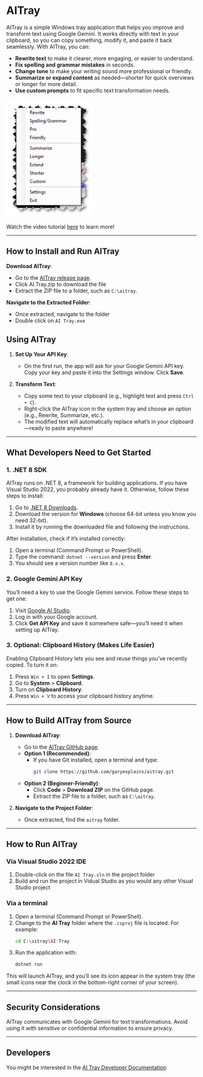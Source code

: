 # AITray

AITray is a simple Windows tray application that helps you improve and transform text using Google Gemini. It works directly with text in your clipboard, so you can copy something, modify it, and paste it back seamlessly. With AITray, you can:

- **Rewrite text** to make it clearer, more engaging, or easier to understand.
- **Fix spelling and grammar mistakes** in seconds.
- **Change tone** to make your writing sound more professional or friendly.
- **Summarize or expand content** as needed—shorter for quick overviews or longer for more detail.
- **Use custom prompts** to fit specific text transformation needs.

![AITray Screenshot](Assets/aitray1.png)

Watch the video tutorial [here](https://www.youtube.com/watch?v=fZY2syvqx5c) to learn more!

---

## How to Install and Run AITray

**Download AITray**:
   - Go to the [AITray release page](https://github.com/garyexplains/aitray/releases/).
   - Click AI.Tray.zip to download the file
   - Extract the ZIP file to a folder, such as `C:\aitray`.

**Navigate to the Extracted  Folder**:
   - Once extracted, navigate to the folder 
   - Double click on `AI Tray.exe`

## Using AITray

1. **Set Up Your API Key**:
   - On the first run, the app will ask for your Google Gemini API key. Copy your key and paste it into the Settings window. Click **Save**.

2. **Transform Text**:
   - Copy some text to your clipboard (e.g., highlight text and press `Ctrl + C`).
   - Right-click the AITray icon in the system tray and choose an option (e.g., Rewrite, Summarize, etc.).
   - The modified text will automatically replace what’s in your clipboard—ready to paste anywhere!

---

## What Developers Need to Get Started

### 1. .NET 8 SDK

AITray runs on .NET 8, a framework for building applications. If you have Visual Studio 2022, you probably already have it. Otherwise, follow these steps to install:

1. Go to [.NET 8 Downloads](https://dotnet.microsoft.com/en-us/download/dotnet/8.0).
2. Download the version for **Windows** (choose 64-bit unless you know you need 32-bit).
3. Install it by running the downloaded file and following the instructions.

After installation, check if it’s installed correctly:
1. Open a terminal (Command Prompt or PowerShell).
2. Type the command: `dotnet --version` and press **Enter**.
3. You should see a version number like `8.x.x`.

### 2. Google Gemini API Key

You’ll need a key to use the Google Gemini service. Follow these steps to get one:
1. Visit [Google AI Studio](https://aistudio.google.com/app/apikey).
2. Log in with your Google account.
3. Click **Get API Key** and save it somewhere safe—you’ll need it when setting up AITray.

### 3. Optional: Clipboard History (Makes Life Easier)

Enabling Clipboard History lets you see and reuse things you’ve recently copied. To turn it on:
1. Press `Win + I` to open **Settings**.
2. Go to **System** > **Clipboard**.
3. Turn on **Clipboard History**.
4. Press `Win + V` to access your clipboard history anytime.

---

## How to Build AITray from Source

1. **Download AITray**:
   - Go to the [AITray GitHub page](https://github.com/garyexplains/aitray).
   - **Option 1 (Recommended)**:
     - If you have Git installed, open a terminal and type:
       ```bash
       git clone https://github.com/garyexplains/aitray.git
       ```
   - **Option 2 (Beginner-Friendly)**:
     - Click **Code** > **Download ZIP** on the GitHub page.
     - Extract the ZIP file to a folder, such as `C:\aitray`.

2. **Navigate to the Project Folder**:
   - Once extracted, find the `aitray` folder.

---

## How to Run AITray
   
### Via Visual Studio 2022 IDE
1. Double-click on the file `AI Tray.sln` in the project folder
2. Build and run the project in Vidual Studio as you would any other Visual Studio project
   
### Via a terminal
1. Open a terminal (Command Prompt or PowerShell).
2. Change to the **AI Tray** folder where the `.csproj` file is located. For example:
   ```bash
   cd C:\aitray\AI Tray
   ```
3. Run the application with:
   ```bash
   dotnet run
   ```

This will launch AITray, and you’ll see its icon appear in the system tray (the small icons near the clock in the bottom-right corner of your screen).

---

## Security Considerations

AITray communicates with Google Gemini for text transformations. Avoid using it with sensitive or confidential information to ensure privacy.

---

## Developers
You might be interested in the [AI Tray Developer Documentation](DEVELOPERS.md)
